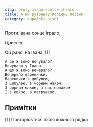 ```yaml
---
slug: proty-ivana-sontse-ihralo
title: А ми рутоньку посієм, посієм
category: kupalski-pisni
---
```

Проти Івана сонце іграло,

*Приспів:*

Ой рано, на Івана. [1]

```
А де ж воно ночувало?
Ночувало у Івана.
А що ж воно вечеряло?
Вечеряло варенички,
Варенички з цибулею,
З цибулею, з чорним маком,
З чорним маком, з пастернаком
І з юшкою, з петрушкою.
```

## Примітки

[1] Повторюється після кожного рядка
